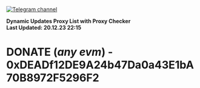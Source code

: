 [![Telegram channel](https://img.shields.io/endpoint?url=https://runkit.io/damiankrawczyk/telegram-badge/branches/master?url=https://t.me/n4z4v0d)](https://t.me/n4z4v0d) 

**Dynamic Updates Proxy List with Proxy Checker**  
**Last Updated: 20.12.23 22:15**

# DONATE (_any evm_) - 0xDEADf12DE9A24b47Da0a43E1bA70B8972F5296F2
